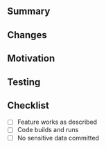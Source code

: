 ## Summary
<!-- What does this PR do? -->

## Changes
<!-- List major changes here -->

## Motivation
<!-- Why are you making this change? -->

## Testing
<!-- How did you test this? -->

## Checklist
- [ ] Feature works as described
- [ ] Code builds and runs
- [ ] No sensitive data committed
